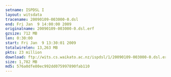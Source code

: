 ```yaml
---
setname: ISPDSL I
layout: witsdata
tracename: 20090109-003000-0.dsl
end: Fri Jan  9 14:00:00 2009
originalname: 20090109-003000-0.dsl.erf
gzsize: 712 MB
len: 0:30:00
start: Fri Jan  9 13:30:01 2009
totalwirelen: 13,263 MB
pkts: 23 million
download: ftp://wits.cs.waikato.ac.nz/ispdsl/1/20090109-003000-0.dsl.erf.gz
size: 1,782 MB
md5: 576a0dfe80ec992dd075997890fab110
---
```

